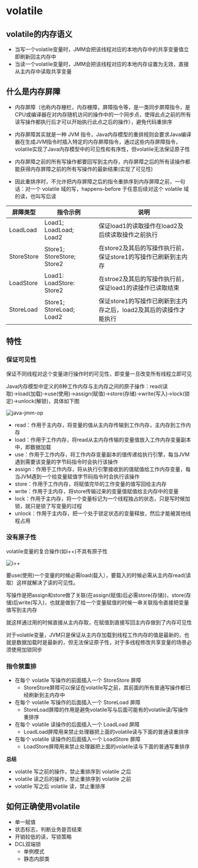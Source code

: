 # volatile

## volatile的内存语义

- 当写一个volatile变量时，JMM会把该线程对应的本地内存中的共享变量值立即刷新回主内存中
- 当读一个volatile变量时，JMM会把该线程对应的本地内存设置为无效，直接从主内存中读取共享变量

## 什么是内存屏障

- 内存屏障（也称内存栅栏，内存栅障，屏障指令等，是一类同步屏障指令，是CPU或编译器在对内存随机访问的操作中的一个同步点，使得此点之前的所有读写操作都执行后才可以开始执行此点之后的操作），避免代码重排序
- 内存屏障其实就是一种 JVM 指令，Java内存模型的重排规则会要求Java编译器在生成JVM指令时插入特定的内存屏障指令，通过这些内存屏障指令，volatile实现了Java内存模型中的可见性和有序性，但volatile无法保证原子性
- 内存屏障之前的所有写操作都要回写到主内存，内存屏障之后的所有读操作都能获得内存屏障之前的所有写操作的最新结果(实现了可见性)

- 因此重排序时，不允许把内存屏障之后的指令重排序到内存屏障之前，一句话：对一个 volatile 域的写，happens-before 于任意后续对这个 volatile 域的读，也叫写后读

| 屏障类型   | 指令示例                   | 说明                                                         |
| ---------- | -------------------------- | ------------------------------------------------------------ |
| LoadLoad   | Load1; LoadLoad; Load2     | 保证load1的读取操作在load2及后续读取操作之前执行             |
| StoreStore | Store1; StoreStore; Store2 | 在store2及其后的写操作执行前，保证store1的写操作已刷新到主内存 |
| LoadStore  | Load1: LoadStore: Store2   | 在stroe2及其后的写操作执行前，保证load1的读操作已读取结束    |
| StoreLoad  | Store1; StoreLoad; Load2   | 保证store1的写操作已刷新到主内存之后，load2及其后的读操作才能执行 |

## 特性

### 保证可见性

保证不同线程对这个变量进行操作时的可见性，即变量一旦改变所有线程立即可见

Java内存模型中定义的8种工作内存与主内存之间的原子操作：read(读取)→load(加载)→use(使用)→assign(赋值)→store(存储)→write(写入)→lock(锁定)→unlock(解锁)，具体如下图



![java-jmm-op](https://blog.dreamly.fun/upload/2021/12/java-jmm-op-76c40b2aa8b0497fb3daa7e4b59e6d02.jpeg)



- read：作用于主内存，将变量的值从主内存传输到工作内存，主内存到工作内存
- load：作用于工作内存，将read从主内存传输的变量值放入工作内存变量副本中，即数据加载
- use：作用于工作内存，将工作内存变量副本的值传递给执行引擎，每当JVM遇到需要该变量的字节码指令时会执行该操作
- assign：作用于工作内存，将从执行引擎接收到的值赋值给工作内存变量，每当JVM遇到一个给变量赋值字节码指令时会执行该操作
- store：作用于工作内存，将赋值完毕的工作变量的值写回给主内存
- write：作用于主内存，将store传输过来的变量值赋值给主内存中的变量
- lock：作用于主内存，将一个变量标记为一个线程独占的状态，只是写时候加锁，就只是锁了写变量的过程
- unlock：作用于主内存，把一个处于锁定状态的变量释放，然后才能被其他线程占用

### 没有原子性

volatile变量的复合操作(如i++)不具有原子性

![i++](https://blog.dreamly.fun/upload/2021/12/i++-c2a356538a1244d9a70410ffdf2182a6.jpeg)



要use(使用)一个变量的时候必需load(载入），要载入的时候必需从主内存read(读取）这样就解决了读的可见性。

写操作是把assign和store做了关联(在assign(赋值)后必需store(存储))，store(存储)后write(写入)，也就是做到了给一个变量赋值的时候一串关联指令直接把变量值写到主内存

就这样通过用的时候直接从主内存取，在赋值到直接写回主内存做到了内存可见性

对于volatile变量，JVM只是保证从主内存加载到线程工作内存的值是最新的，也就是数据加载时是最新的，但无法保证原子性，对于多线程修改共享变量的场景必须使用加锁同步

### 指令禁重排

- 在每个 volatile 写操作的前面插入⼀个 StoreStore 屏障
  - StoreStore屏障可以保证在volatile写之前，其前面的所有普通写操作都已经刷新到主内存中
- 在每个 volatile 写操作的后面插入⼀个 StoreLoad 屏障
  - StoreLoad屏障的作用是避免volatile写与后面可能有的volatile读/写操作重排序
- 在每个 volatile 读操作的后面插入⼀个 LoadLoad 屏障
  - LoadLoad屏障用来禁止处理器把上面的volatile读与下面的普通读重排序
- 在每个 volatile 读操作的后面插入⼀个 LoadStore 屏障
  - LoadStore屏障用来禁止处理器把上面的volatile读与下面的普通写重排序

**总结**

- volatile 写之前的操作，禁止重排序到 volatile 之后
- volatile 读之后的操作，禁止重排序到 volatile 之前
- volatile 写之后 volatile 读，禁止重排序

## 如何正确使用volatile

- 单一赋值
- 状态标志，判断业务是否结束
- 开销较低的读，写锁策略
- DCL双端锁
  - 单例模式
  - 静态内部类

